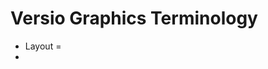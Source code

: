 <!--
Title : 2082416395_versio_graphics_terminology_reference

- Created : 2021-12-29 14:49
- Updated :
- Author : James Rivers
- Written against (version):
- Sources :
- Author Notes :
- Tags : [!versio_graphics_moc](../../!versio_graphics_moc.md)
-->

# Versio Graphics Terminology
- Layout = 
- 

